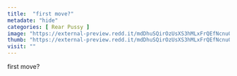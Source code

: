 ```yaml
---
title:  "first move?"
metadate: "hide"
categories: [ Rear Pussy ]
image: "https://external-preview.redd.it/mdDhuSQirOzUsXS3hMLxFrQEfNcnu0k5Iz6j5VhuLfw.jpg?auto=webp&s=b44e49eb7da89d54e628ac6afdac7af607fc484b"
thumb: "https://external-preview.redd.it/mdDhuSQirOzUsXS3hMLxFrQEfNcnu0k5Iz6j5VhuLfw.jpg?width=1080&crop=smart&auto=webp&s=dbbcd71a1f18df44225afc4a16fd2ad30c35fdeb"
visit: ""
---
```

first move?
